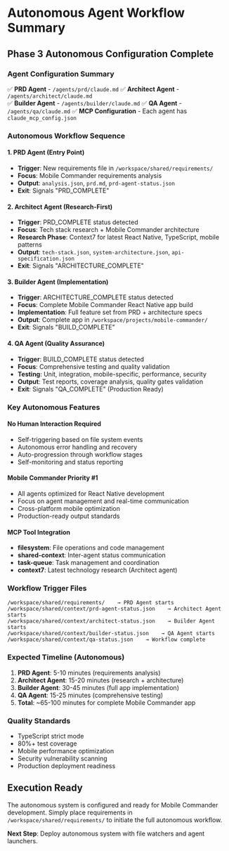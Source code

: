 # Autonomous Agent Workflow Summary

## Phase 3 Autonomous Configuration Complete

### Agent Configuration Summary
✅ **PRD Agent** - `/agents/prd/claude.md`
✅ **Architect Agent** - `/agents/architect/claude.md`  
✅ **Builder Agent** - `/agents/builder/claude.md`
✅ **QA Agent** - `/agents/qa/claude.md`
✅ **MCP Configuration** - Each agent has `claude_mcp_config.json`

### Autonomous Workflow Sequence

#### 1. PRD Agent (Entry Point)
- **Trigger**: New requirements file in `/workspace/shared/requirements/`
- **Focus**: Mobile Commander requirements analysis
- **Output**: `analysis.json`, `prd.md`, `prd-agent-status.json`
- **Exit**: Signals "PRD_COMPLETE"

#### 2. Architect Agent (Research-First)
- **Trigger**: PRD_COMPLETE status detected
- **Focus**: Tech stack research + Mobile Commander architecture
- **Research Phase**: Context7 for latest React Native, TypeScript, mobile patterns
- **Output**: `tech-stack.json`, `system-architecture.json`, `api-specification.json`
- **Exit**: Signals "ARCHITECTURE_COMPLETE"

#### 3. Builder Agent (Implementation)
- **Trigger**: ARCHITECTURE_COMPLETE status detected
- **Focus**: Complete Mobile Commander React Native app build
- **Implementation**: Full feature set from PRD + architecture specs
- **Output**: Complete app in `/workspace/projects/mobile-commander/`
- **Exit**: Signals "BUILD_COMPLETE"

#### 4. QA Agent (Quality Assurance)
- **Trigger**: BUILD_COMPLETE status detected
- **Focus**: Comprehensive testing and quality validation
- **Testing**: Unit, integration, mobile-specific, performance, security
- **Output**: Test reports, coverage analysis, quality gates validation
- **Exit**: Signals "QA_COMPLETE" (Production Ready)

### Key Autonomous Features

#### No Human Interaction Required
- Self-triggering based on file system events
- Autonomous error handling and recovery
- Auto-progression through workflow stages
- Self-monitoring and status reporting

#### Mobile Commander Priority #1
- All agents optimized for React Native development
- Focus on agent management and real-time communication
- Cross-platform mobile optimization
- Production-ready output standards

#### MCP Tool Integration
- **filesystem**: File operations and code management
- **shared-context**: Inter-agent status communication
- **task-queue**: Task management and coordination
- **context7**: Latest technology research (Architect agent)

### Workflow Trigger Files
```
/workspace/shared/requirements/    → PRD Agent starts
/workspace/shared/context/prd-agent-status.json    → Architect Agent starts
/workspace/shared/context/architect-status.json    → Builder Agent starts
/workspace/shared/context/builder-status.json    → QA Agent starts
/workspace/shared/context/qa-status.json    → Workflow complete
```

### Expected Timeline (Autonomous)
1. **PRD Agent**: 5-10 minutes (requirements analysis)
2. **Architect Agent**: 15-20 minutes (research + architecture)
3. **Builder Agent**: 30-45 minutes (full app implementation)
4. **QA Agent**: 15-25 minutes (comprehensive testing)
5. **Total**: ~65-100 minutes for complete Mobile Commander app

### Quality Standards
- TypeScript strict mode
- 80%+ test coverage
- Mobile performance optimization
- Security vulnerability scanning
- Production deployment readiness

## Execution Ready
The autonomous system is configured and ready for Mobile Commander development. Simply place requirements in `/workspace/shared/requirements/` to initiate the full autonomous workflow.

**Next Step**: Deploy autonomous system with file watchers and agent launchers.